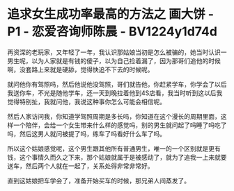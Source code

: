 # 追求女生成功率最高的方法之 画大饼 - P1 - 恋爱咨询师陈晨 - BV1224y1d74d

再资深的老玩家，又年轻了一年，我认识那姑娘当初是怎么被骗的，她当时认识一男生呢，以为人家就是有钱的傻子，以为自己捡着漏了，因为那哥们追他的时候啊，没套路上来就是硬舔，觉得快追不下去的时候呢。

就问他你有驾照吗，然后他说他没驾照，哥们就告他，你赶紧学车，你学会了以后我送你车，不光是随他学车，还一天到晚拉着他到4S店看，我当时听到这以后我觉得特别扯，我就问他，我说这种事你怎么可能会相信呢。

然后人家访问我，你知道学驾照周期是多长吗，你知道在这个漫长的周期里面，这样一个陪伴，会给一个女生带来什么样的感觉吗，别的男生就问起了吗睡了吗吃了吗，然后这男人就问被提了吗，练车了吗看好什么车了吗。

所以这个姑娘感觉呢，这个男生跟其他所有普通男生，唯一的一个区别就是更有钱，这个事情久而久之下来，那个姑娘就属于是被感动了，就为了追我一上来就要送车，然后两个人就在一起了，关系处得非常非常好。

直到这姑娘把车学会了，准备开始买车的时候，那兄弟人间蒸发了。